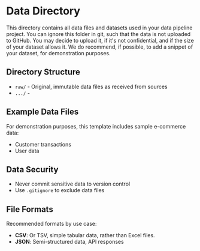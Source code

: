 # Data Directory

This directory contains all data files and datasets used in your data pipeline project. You can ignore this folder in git, such that the data is not uploaded to GitHub. You may decide to upload it, if it's not confidential, and if the size of your dataset allows it. We do recommend, if possible, to add a snippet of your dataset, for demonstration purposes.

## Directory Structure

- `raw/` - Original, immutable data files as received from sources
- `.../` - 

## Example Data Files

For demonstration purposes, this template includes sample e-commerce data:
- Customer transactions
- User data

## Data Security

- Never commit sensitive data to version control
- Use `.gitignore` to exclude data files

## File Formats

Recommended formats by use case:
- **CSV**: Or TSV, simple tabular data, rather than Excel files.
- **JSON**: Semi-structured data, API responses
